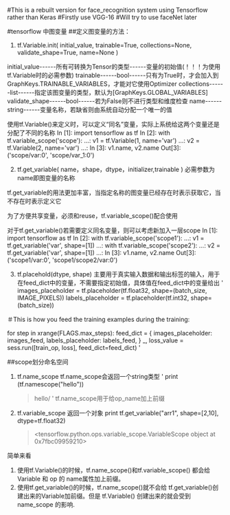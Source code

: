 #This is a rebuilt version for face_recognition system using Tensorflow rather than Keras
#Firstly use VGG-16
#Will try to use faceNet later


#tensorflow 中图变量
##定义图变量的方法：
1. tf.Variable.init(
    initial_value, trainable=True, collections=None, validate_shape=True, name=None
    )

initial_value------所有可转换为Tensor的类型------变量的初始值(！！！为使用tf.Variable时的必需参数)
trainable------bool------只有为True时，才会加入到GraphKeys.TRAINABLE_VARIABLES，才能对它使用Optimizer
collections------list------指定该图变量的类型，默认为[GraphKeys.GLOBAL_VARIABLES]
validate_shape------bool------若为False则不进行类型和维度检查
name------string------变量名称，若缺省则由系统自动分配一个唯一的值

使用tf.Variable()来定义时，可以定义“同名”变量，实际上系统给这两个变量还是分配了不同的名称
In [1]: import tensorflow as tf
In [2]: with tf.variable_scope('scope'):
   ...:     v1 = tf.Variable(1, name='var')
   ...:     v2 = tf.Variable(2, name='var')
   ...:
In [3]: v1.name, v2.name
Out[3]: ('scope/var:0', 'scope/var_1:0')

2. tf.get_variable(
    name，shape，dtype，initializer,trainable
)
必需参数为 name即图变量的名称

tf.get_variable的用法更加丰富，当指定名称的图变量已经存在时表示获取它，当不存在时表示定义它

为了方便共享变量，必须和reuse，tf.variable_scope()配合使用

对于tf.get_variable()若需要定义同名变量，则可以考虑新加入一层scope
In [1]: import tensorflow as tf
In [2]: with tf.variable_scope('scope1'):
   ...:     v1 = tf.get_variable('var', shape=[1])
   ...:     with tf.variable_scope('scope2'):
   ...:         v2 = tf.get_variable('var', shape=[1])
   ...:
In [3]: v1.name, v2.name
Out[3]: ('scope1/var:0', 'scope1/scope2/var:0')




3. tf.placehold(dtype, shape)
主要用于真实输入数据和输出标签的输入，用于在feed_dict中的变量，不需要指定初始值，具体值在feed_dict中的变量给出
'
images_placeholder = tf.placeholder(tf.float32, shape=(batch_size, IMAGE_PIXELS))
labels_placeholder = tf.placeholder(tf.int32, shape=(batch_size))

＃This is how you feed the training examples during the training:

for step in xrange(FLAGS.max_steps):
    feed_dict = {
       images_placeholder: images_feed,
       labels_placeholder: labels_feed,
     }
    _, loss_value = sess.run([train_op, loss], feed_dict=feed_dict)
'


##scope划分命名空间
1. tf.name_scope
    tf.name_scope会返回一个string类型
    '
    print (tf.namescope("hello"))
    >hello/
    '
    tf.name_scope用于给op_name加上前缀

2. tf.variable_scope
    返回一个对象
    print tf.get_variable("arr1", shape=[2,10], dtype=tf.float32)
    ><tensorflow.python.ops.variable_scope.VariableScope object at 0x7fbc09959210>

简单来看 
1. 使用tf.Variable()的时候，tf.name_scope()和tf.variable_scope() 都会给 Variable 和 op 的 name属性加上前缀。 
2. 使用tf.get_variable()的时候，tf.name_scope()就不会给 tf.get_variable()创建出来的Variable加前缀。但是 tf.Variable() 创建出来的就会受到 name_scope 的影响.
